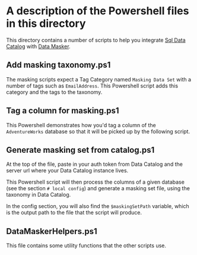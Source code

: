 # A description of the Powershell files in this directory

This directory contains a number of scripts to help you integrate [Sql Data Catalog](https://www.red-gate.com/products/dba/sql-data-catalog/) with [Data Masker](https://www.red-gate.com/products/dba/data-masker/).

## Add masking taxonomy.ps1

The masking scripts expect a Tag Category named `Masking Data Set` with a number of tags such as `EmailAddress`.
This Powershell script adds this category and the tags to the taxonomy.

## Tag a column for masking.ps1

This Powershell demonstrates how you'd tag a column of the `AdventureWorks` database so that it will be picked up by the following script.

## Generate masking set from catalog.ps1

At the top of the file, paste in your auth token from Data Catalog and the server url where your Data Catalog instance lives.

This Powershell script will then process the columns of a given database (see the section `# local config`) and generate a masking set file, using the taxonomy in Data Catalog.

In the config section, you will also find the `$maskingSetPath` variable, which is the output path to the file that the script will produce.

## DataMaskerHelpers.ps1

This file contains some utility functions that the other scripts use.

